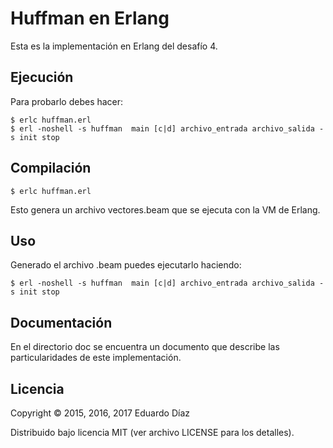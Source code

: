 # Huffman en Erlang 

Esta es la implementación en Erlang del desafío 4.

## Ejecución

Para probarlo debes hacer:

	$ erlc huffman.erl
	$ erl -noshell -s huffman  main [c|d] archivo_entrada archivo_salida -s init stop

## Compilación

 	$ erlc huffman.erl

Esto genera un archivo vectores.beam que se ejecuta con la VM de Erlang.

## Uso

Generado el archivo .beam puedes ejecutarlo  haciendo:

	$ erl -noshell -s huffman  main [c|d] archivo_entrada archivo_salida -s init stop


## Documentación


En el directorio doc se encuentra un documento que describe las particularidades de este implementación.

## Licencia

Copyright © 2015, 2016, 2017 Eduardo Díaz

Distribuido bajo licencia MIT (ver archivo LICENSE para los detalles).
